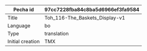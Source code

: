 |Pecha id | 97cc7228fba84c8ba5d6966ef3fa9584
| --- | --- 
|Title | Toh_116-The_Baskets_Display-v1 
|Language | bo
|Type | translation
|Initial creation | TMX